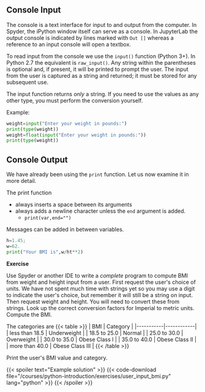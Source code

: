 ## Console Input

The console is a text interface for input to and output from the computer.  In Spyder, the iPython window itself can serve as a console.  In JupyterLab the output console is indicated by lines marked with `Out []` whereas a reference to an input console will open a textbox. 

To read input from the console we use the `input()` function (Python 3+).  In Python 2.7 the equivalent is `raw_input()`.  Any string within the parentheses is optional and, if present, it will be printed to prompt the user.  The input from the user is captured as a string and returned; it must be stored for any subsequent use.

The input function returns _only_ a string.  If you need to use the values as any other type, you must perform the conversion yourself.

Example:

```python
weight=input("Enter your weight in pounds:")
print(type(weight))
weight=float(input("Enter your weight in pounds:"))
print(type(weight))
```

## Console Output

We have already been using the `print` function.  Let us now examine it in more detail.

The print function

* always inserts a space between its arguments
* always adds a newline character unless the `end` argument is added.
  * `print(var,end="")`

Messages can be added in between variables.

```python
h=1.45;
w=62.
print("Your BMI is",w/ht**2)
```

**Exercise**

Use Spyder or another IDE to write a <em>complete</em> program to compute BMI from weight and height input from a user.  First request the user's choice of units.  We have not spent much time with strings yet so you may use a digit to indicate the user's choice, but remember it will still be a string on input. Then request weight and height.  You will need to convert these from strings. Look up the correct conversion factors for Imperial to metric units. Compute the BMI. 

The categories are 
{{< table >}}
|   BMI     |   Category |
|-----------|------------|
| less than 18.5    |  Underweight |
| 18.5 to 25.0      |  Normal      |
| 25.0 to 30.0      |  Overweight  |
| 30.0 to 35.0      |  Obese Class I |
| 35.0 to 40.0      |  Obese Class II |
| more than 40.0      |  Obese Class III | 
{{< /table >}}

Print the user's BMI value and category.

{{< spoiler text="Example solution" >}}
{{< code-download file="/courses/python-introduction/exercises/user_input_bmi.py" lang="python" >}}
{{< /spoiler >}}

